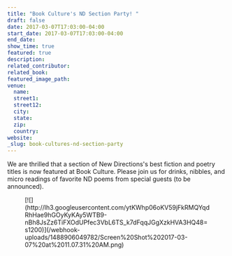 ```yaml
---
title: "Book Culture's ND Section Party! "
draft: false
date: 2017-03-07T17:03:00-04:00
start_date: 2017-03-07T17:03:00-04:00
end_date:
show_time: true
featured: true
description:
related_contributor:
related_book:
featured_image_path:
venue:
  name:
  street1:
  street12:
  city:
  state:
  zip:
  country:
website:
_slug: book-cultures-nd-section-party
---
```


We are thrilled that a section of New Directions's best fiction and poetry titles is now featured at Book Culture. Please join us for drinks, nibbles, and micro readings of favorite ND poems from special guests (to be announced).

<figure data-type="image">[![](http://lh3.googleusercontent.com/ytKWhp06oKV59jFkRMQYqdRhHae9hGOyKyKAy5WTB9-nBh8JsZz6TiFXOdUPfec3VbL6TS_k7dFqqJGgXzkHVA3HQ48=s1200)](/webhook-uploads/1488906049782/Screen%20Shot%202017-03-07%20at%2011.07.31%20AM.png)</figure>

